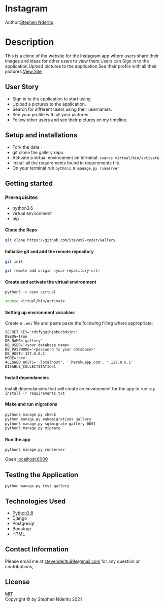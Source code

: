 # Instagram

Author:[Stephen Nderitu](https://github.com/Steve99-coder)  
  
# Description  

This is a clone of the website for the Instagram app where users share their  images and ideas for other users to view them.Users can Sign in to the application,Upload pictures to the application,See their profile with all their pictures.[View Site](https://evening-wildwood-32640.herokuapp.com/)


## User Story  
  
* Sign in to the application to start using.  
* Upload a pictures to the application. 
* Search for different users using their usernames.  
* See your profile with all your pictures.  
* Follow other users and see their pictures on my timeline.  

  
## Setup and installations
* Fork the data .
* git clone the gallery repo.
* Activate a virtual environment on terminal: `source virtual/bin/activate`
* Install all the requirements found in requirements file.
* On your terminal run `python3.8 manage.py runserver`



## Getting started

### Prerequisites
* python3.6
* virtual environment
* pip

#### Clone the Repo 
```bash
git clone https://github.com/Steve99-coder/Gallery
```
#### Initialize git and add the remote repository
```bash
git init
```
```bash
git remote add origin <your-repository-url>
```

#### Create and activate the virtual environment
```bash
python3 -m venv virtual
```

```bash
source virtual/bin/activate
```

#### Setting up environment variables
Create a `.env` file and paste paste the following filling where appropriate:
```
SECRET_KEY='rdtfyguihjohucbdsjnc'
DEBUG=True
DB_NAME='gallery'
DB_USER='<your database name>'
DB_PASSWORD='<password to your database>'
DB_HOST='127.0.0.1'
MODE='dev'
ALLOWED_HOSTS='.localhost', '.herokuapp.com', '.127.0.0.1'
DISABLE_COLLECTSTATIC=1
```

#### Install dependancies
Install dependancies that will create an environment for the app to run
`pip install -r requirements.txt`

#### Make and run migrations
```bash
python3 manage.py check
python manage.py makemigrations gallery
python3 manage.py sqlmigrate gallery 0001
python3 manage.py migrate
```

#### Run the app
```bash
python3 manage.py runserver
```
Open [localhost:8000](http://127.0.0.1:8000/)



## Testing the Application
`python manage.py test gallery`
        
## Technologies Used

* [Python3.8](https://docs.python.org/3/)
* Django 
* Postgresql 
* Boostrap
* HTML

## Contact Information   
Please email me at stevenderitu99@gmail.com for any question or contributions,
  
## License 

[MIT](LICENSE.md)  <br>
Copyright © by Stephen Nderitu 2021